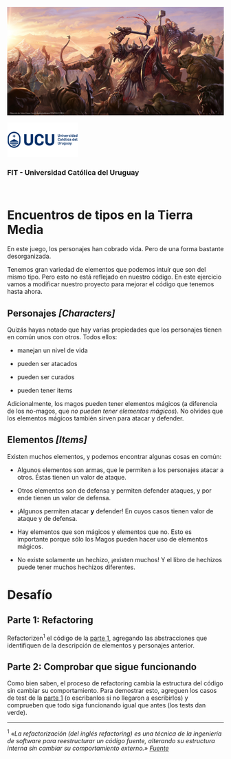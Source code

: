 ![Banner](./Assets/banner.png)

![UCU](https://github.com/ucudal/PII_Conceptos_De_POO/raw/master/Assets/logo-ucu.png)

### FIT - Universidad Católica del Uruguay

<br>

# Encuentros de tipos en la Tierra Media

En este juego, los personajes han cobrado vida. Pero de una forma bastante desorganizada. 

Tenemos gran variedad de elementos que podemos intuír que son del mismo tipo. Pero esto no está reflejado en nuestro código. En este ejercicio vamos a modificar nuestro proyecto para mejorar el código que tenemos hasta ahora. 

## Personajes _[Characters]_

Quizás hayas notado que hay varias propiedades que los personajes tienen en común unos con otros. Todos ellos:

- manejan un nivel de vida

- pueden ser atacados

- pueden ser curados

- pueden tener items

Adicionalmente, los magos pueden tener elementos mágicos (a diferencia de los no-magos, que _no pueden tener elementos mágicos_). No olvides que los elementos mágicos también sirven para atacar y defender.

## Elementos _[Items]_

Existen muchos elementos, y podemos encontrar algunas cosas en común:

- Algunos elementos son armas, que le permiten a los personajes atacar a otros. Éstas tienen un valor de ataque.

- Otros elementos son de defensa y permiten defender ataques, y por ende tienen un valor de defensa.

- ¡Algunos permiten atacar **y** defender! En cuyos casos tienen valor de ataque y de defensa.

- Hay elementos que son mágicos y elementos que no. Esto es importante porque sólo los Magos pueden hacer uso de elementos mágicos.

- No existe solamente un hechizo, ¡existen muchos! Y el libro de hechizos puede tener muchos hechizos diferentes.

# Desafío

## Parte 1: Refactoring

Refactorizen<sup>1</sup> el código de la [parte 1](https://github.com/ucudal/PII_RoleplayGame_1_Start), agregando las abstracciones que identifiquen de la descripción de elementos y personajes anterior.


## Parte 2: Comprobar que sigue funcionando

Como bien saben, el proceso de refactoring cambia la estructura del código sin cambiar su comportamiento. Para demostrar esto, agreguen los casos de test de la [parte 1](https://github.com/ucudal/PII_RoleplayGame_1_Start#parte-4-testing) (o escribanlos si no llegaron a escribirlos) y comprueben que todo siga funcionando igual que antes (los tests dan verde).


*******

<sup>1</sup> _«La refactorización (del inglés refactoring) es una técnica de la ingeniería de software para reestructurar un código fuente, alterando su estructura interna sin cambiar su comportamiento externo.» [Fuente](https://es.wikipedia.org/wiki/Refactorizaci%C3%B3n)_